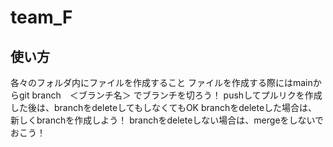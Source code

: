# team_F
## 使い方
各々のフォルダ内にファイルを作成すること
ファイルを作成する際にはmainからgit branch　＜ブランチ名＞ でブランチを切ろう！
pushしてプルリクを作成した後は、branchをdeleteしてもしなくてもOK
branchをdeleteした場合は、新しくbranchを作成しよう！
branchをdeleteしない場合は、mergeをしないでおこう！


